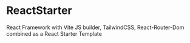 # ReactStarter
React Framework with Vite JS builder, TailwindCSS, React-Router-Dom combined as a React Starter Template
